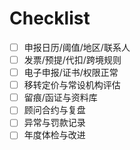 # Checklist

- [ ] 申报日历/阈值/地区/联系人
- [ ] 发票/预提/代扣/跨境规则
- [ ] 电子申报/证书/权限正常
- [ ] 移转定价与常设机构评估
- [ ] 留痕/函证与资料库
- [ ] 顾问合约与复盘
- [ ] 异常与罚款记录
- [ ] 年度体检与改进
